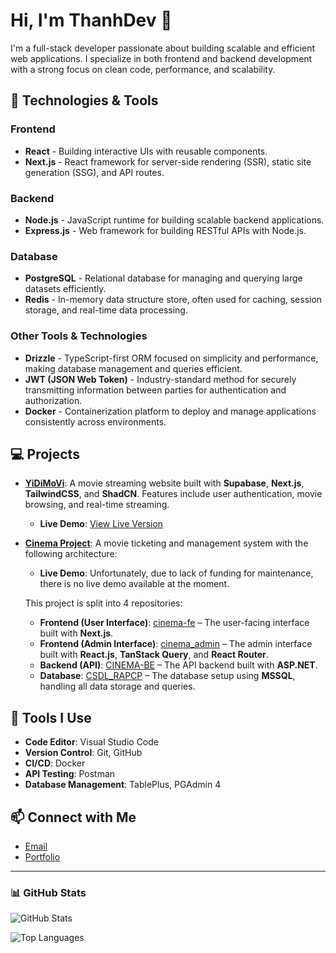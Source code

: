 # Hi, I'm ThanhDev 👋

I'm a full-stack developer passionate about building scalable and efficient web applications. I specialize in both frontend and backend development with a strong focus on clean code, performance, and scalability.

## 🚀 Technologies & Tools

### Frontend
- **React** - Building interactive UIs with reusable components.
- **Next.js** - React framework for server-side rendering (SSR), static site generation (SSG), and API routes.

### Backend
- **Node.js** - JavaScript runtime for building scalable backend applications.
- **Express.js** - Web framework for building RESTful APIs with Node.js.

### Database
- **PostgreSQL** - Relational database for managing and querying large datasets efficiently.
- **Redis** - In-memory data structure store, often used for caching, session storage, and real-time data processing.

### Other Tools & Technologies
- **Drizzle** - TypeScript-first ORM focused on simplicity and performance, making database management and queries efficient.
- **JWT (JSON Web Token)** - Industry-standard method for securely transmitting information between parties for authentication and authorization.
- **Docker** - Containerization platform to deploy and manage applications consistently across environments.

## 💻 Projects

- [**YiDiMoVi**](https://github.com/thanhdev1710/YiDiMoVi): A movie streaming website built with **Supabase**, **Next.js**, **TailwindCSS**, and **ShadCN**. Features include user authentication, movie browsing, and real-time streaming.
  - **Live Demo**: [View Live Version](https://www.yididev.online/)

- [**Cinema Project**](https://github.com/thanhdev1710/#): A movie ticketing and management system with the following architecture:
  - **Live Demo**: Unfortunately, due to lack of funding for maintenance, there is no live demo available at the moment.
  
  This project is split into 4 repositories:
  - **Frontend (User Interface)**: [cinema-fe](https://github.com/thanhdev1710/cinema-fe) – The user-facing interface built with **Next.js**.
  - **Frontend (Admin Interface)**: [cinema_admin](https://github.com/thanhdev1710/cinema_admin) – The admin interface built with **React.js**, **TanStack Query**, and **React Router**.
  - **Backend (API)**: [CINEMA-BE](https://github.com/thanhdev1710/CINEMA-BE) – The API backend built with **ASP.NET**.
  - **Database**: [CSDL_RAPCP](https://github.com/thanhdev1710/CSDL_RAPCP) – The database setup using **MSSQL**, handling all data storage and queries.

## 🔧 Tools I Use
- **Code Editor**: Visual Studio Code
- **Version Control**: Git, GitHub
- **CI/CD**: Docker
- **API Testing**: Postman
- **Database Management**: TablePlus, PGAdmin 4

## 📫 Connect with Me
- [Email](mailto:chithanh171004@gmail.com)
- [Portfolio](https://thanhdev.io.vn/)

---

### 📊 GitHub Stats

![GitHub Stats](https://github-readme-stats.vercel.app/api?username=thanhdev1710&show_icons=true&hide_title=true&count_private=true&hide=prs&theme=radical)

![Top Languages](https://github-readme-stats.vercel.app/api/top-langs/?username=thanhdev1710&layout=compact&theme=radical)
